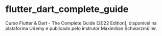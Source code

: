 # flutter_dart_complete_guide
 Curso Flutter & Dart - The Complete Guide [2022 Edition], disponível na plataforma Udemy e publicado pelo instrutor Maximilian Schwarzmüller.
